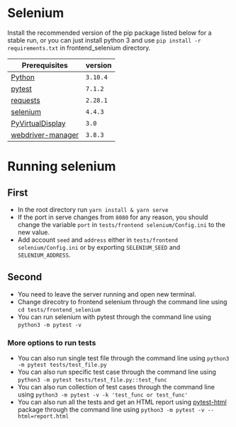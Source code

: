 # Selenium

Install the recommended version of the pip package listed below for a stable run, or you can just install python 3 and use `pip install -r requirements.txt` in frontend_selenium directory.

Prerequisites | version | 
--- | --- |
[Python](https://www.python.org/downloads/) | `3.10.4` |
[pytest](https://pypi.org/project/pytest/) | `7.1.2` |
[requests](https://pypi.org/project/requests/) | `2.28.1` |
[selenium](https://pypi.org/project/selenium/) | `4.4.3` |
[PyVirtualDisplay](https://pypi.org/project/PyVirtualDisplay/) | `3.0` |
[webdriver-manager](https://pypi.org/project/webdriver-manager/) | `3.8.3` |


# Running selenium
## First
- In the root directory run `yarn install & yarn serve`
- If the port in serve changes from `8080` for any reason, you should change the variable `port` in `tests/frontend selenium/Config.ini` to the new value.
- Add account `seed` and `address` either in `tests/frontend selenium/Config.ini` or by exporting `SELENIUM_SEED` and `SELENIUM_ADDRESS`.
## Second
- You need to leave the server running and open new terminal.
- Change direcotry to frontend selenium through the command line using `cd tests/frontend_selenium`
- You can run selenium with pytest through the command line using  `python3 -m pytest -v`
### More options to run tests
- You can also run single test file through the command line using `python3 -m pytest tests/test_file.py`
- You can also run specific test case through the command line using `python3 -m pytest tests/test_file.py::test_func` 
- You can also run collection of test cases through the command line using `python3 -m pytest -v -k 'test_func or test_func'` 
- You can also run all the tests and get an HTML report using [pytest-html](https://pypi.org/project/pytest-html/) package through the command line using `python3 -m pytest -v --html=report.html`
